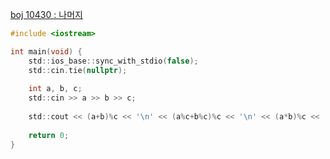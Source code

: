 [boj 10430 : 나머지](https://www.acmicpc.net/problem/10430)

```c
#include <iostream>

int main(void) {
    std::ios_base::sync_with_stdio(false);
    std::cin.tie(nullptr);
    
    int a, b, c;
    std::cin >> a >> b >> c;
    
    std::cout << (a+b)%c << '\n' << (a%c+b%c)%c << '\n' << (a*b)%c << '\n' << ((a%c)*(b%c))%c << '\n';
    
    return 0;
}
```
